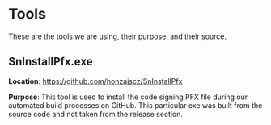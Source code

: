 # Tools

These are the tools we are using, their purpose, and their source.

## SnInstallPfx.exe
**Location**:  https://github.com/honzajscz/SnInstallPfx

**Purpose**:  This tool is used to install the code signing PFX file during our automated build processes on GitHub. This particular exe was built from the source code and not taken from the release section.